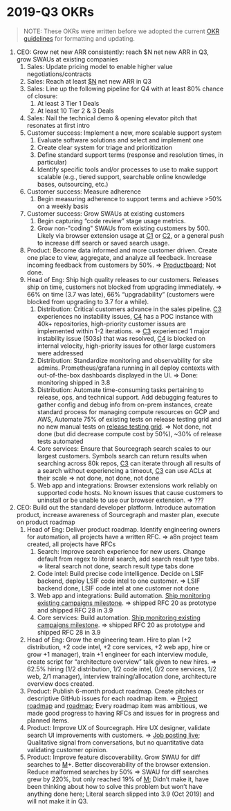 # 2019-Q3 OKRs

> NOTE: These OKRs were written before we adopted the current [OKR guidelines](index.md) for formatting and updating.

1. CEO: Grow net new ARR consistently: reach $N net new ARR in Q3, grow SWAUs at existing companies
   1. Sales: Update pricing model to enable higher value negotiations/contracts 
   1. Sales: Reach at least [$N](https://docs.google.com/document/d/1RPdDawv2FtK5hjJQGpSsF82ubB6tgcutv3Bc0sEZVYA/edit#bookmark=id.15i9rk7jnr9k) net new ARR in Q3 
   1. Sales: Line up the following pipeline for Q4 with at least 80% chance of closure:
      1. At least 3 Tier 1 Deals
      1. At least 10 Tier 2 & 3 Deals
   1. Sales: Nail the technical demo & opening elevator pitch that resonates at first intro
   1. Customer success: Implement a new, more scalable support system
      1. Evaluate software solutions and select and implement one
      1. Create clear system for triage and prioritization
      1. Define standard support terms (response and resolution times, in particular)
      1. Identify specific tools and/or processes to use to make support scalable (e.g., tiered support, searchable online knowledge bases, outsourcing, etc.)
   1. Customer success: Measure adherence
      1. Begin measuring adherence to support terms and achieve >50% on a weekly basis
   1. Customer success: Grow SWAUs at existing customers
      1. Begin capturing “code review” stage usage metrics.
      1. Grow non-"coding" SWAUs from existing customers by 500. Likely via browser extension usage at [C1](https://app.hubspot.com/contacts/2762526/company/561806411) or [C2](https://app.hubspot.com/contacts/2762526/company/419771425), or a general push to increase diff search or saved search usage.
   1. Product: Become data informed and more customer driven. Create one place to view, aggregate, and analyze all feedback. Increase incoming feedback from customers by 50%. => [Productboard](https://sourcegraph.productboard.com/feature-board/823415-feature-organization); Not done.
   1. Head of Eng: Ship high quality releases to our customers. Releases ship on time, customers not blocked from upgrading immediately. => 66% on time (3.7 was late), 66% “upgradability” (customers were blocked from upgrading to 3.7 for a while).
      1. Distribution: Critical customers advance in the sales pipeline. [C3](https://app.hubspot.com/contacts/2762526/company/407948923/) experiences no instability issues, [C4](https://app.hubspot.com/contacts/2762526/company/1712889883/) has a POC instance with 40k+ repositories, high-priority customer issues are implemented within 1-2 iterations. => [C3](https://app.hubspot.com/contacts/2762526/company/407948923/) experienced 1 major instability issue (503s) that was resolved, [C4](https://app.hubspot.com/contacts/2762526/company/1712889883/) is blocked on internal velocity, high-priority issues for other large customers were addressed
      1. Distribution: Standardize monitoring and observability for site admins. Prometheus/grafana running in all deploy contexts with out-of-the-box dashboards displayed in the UI. => Done: monitoring shipped in 3.8
      1. Distribution: Automate time-consuming tasks pertaining to release, ops, and technical support. Add debugging features to gather config and debug info from on-prem instances, create standard process for managing compute resources on GCP and AWS, Automate 75% of existing tests on release testing grid and no new manual tests on [release testing grid](https://sourcegraph-team.monday.com/boards/278184929). => Not done, not done (but did decrease compute cost by 50%), ~30% of release tests automated
      1. Core services: Ensure that Sourcegraph search scales to our largest customers. Symbols search can return results when searching across 80k repos, [C3](https://app.hubspot.com/contacts/2762526/company/407948923/) can iterate through all results of a search without experiencing a timeout, [C3](https://app.hubspot.com/contacts/2762526/company/407948923/) can use ACLs at their scale => not done, not done, not done
      1. Web app and integrations: Browser extensions work reliably on supported code hosts. No known issues that cause customers to uninstall or be unable to use our browser extension. => ???
2. CEO: Build out the standard developer platform. Introduce automation product, increase awareness of Sourcegraph and master plan, execute on product roadmap
   1. Head of Eng: Deliver product roadmap. Identify engineering owners for automation, all projects have a written RFC. => a8n project team created, all projects have RFCs
      1. Search: Improve search experience for new users. Change default from regex to literal search, add search result type tabs. => literal search not done, search result type tabs done
      1. Code intel: Build precise code intelligence. Decide on LSIF backend, deploy LSIF code intel to one customer. => LSIF backend done, LSIF code intel at one customer not done
      1. Web app and integrations: Build automation. [Ship monitoring existing campaigns milestone](https://docs.google.com/document/d/1UY9B_kLlwRtYj-fuv7XZS1-Mu99Czx9Ojm7sgEmoQIA/edit). => shipped RFC 20 as prototype and shipped RFC 28 in 3.9
      1. Core services: Build automation. [Ship monitoring existing campaigns milestone](https://docs.google.com/document/d/1UY9B_kLlwRtYj-fuv7XZS1-Mu99Czx9Ojm7sgEmoQIA/edit). => shipped RFC 20 as prototype and shipped RFC 28 in 3.9
   1. Head of Eng: Grow the engineering team. Hire to plan (+2 distribution, +2 code intel, +2 core services, +2 web app, hire or grow +1 manager), train +1 engineer for each interview module, create script for “architecture overview” talk given to new hires. => 62.5% hiring (1/2 distribution, 1/2 code intel, 0/2 core services, 1/2 web, 2/1 manager), interview training/allocation done, architecture overview docs created.
   1. Product: Publish 6-month product roadmap. Create pitches or descriptive GitHub issues for each roadmap item. => [Project roadmap](https://docs.google.com/document/d/1cBsE9801DcBF9chZyMnxRdolqM_1c2pPyGQz15QAvYI/edit?usp=sharing) and [roadmap](https://about.sourcegraph.com/direction); Every roadmap item was ambitious, we made good progress to having RFCs and issues for in progress and planned items.
   1. Product: Improve UX of Sourcegraph. Hire UX designer, validate search UI improvements with customers. => [Job posting live](https://github.com/sourcegraph/careers/blob/master/job-descriptions/ux-designer.md); Qualitative signal from conversations, but no quantitative data validating customer opinion.
   1. Product: Improve feature discoverability. Grow SWAU for diff searches to [M](https://docs.google.com/document/d/1RPdDawv2FtK5hjJQGpSsF82ubB6tgcutv3Bc0sEZVYA/edit#bookmark=id.2vo6u2rc0hz7)+. Better discoverability of the browser extension. Reduce malformed searches by 50% => SWAU for diff searches grew by 220%, but only reached 19% of [M](https://docs.google.com/document/d/1RPdDawv2FtK5hjJQGpSsF82ubB6tgcutv3Bc0sEZVYA/edit#bookmark=id.2vo6u2rc0hz7); Didn’t make it, have been thinking about how to solve this problem but won’t have anything done here; Literal search slipped into 3.9 (Oct 2019) and will not make it in Q3.

<!-- Docs to Markdown version 1.0β17 -->
